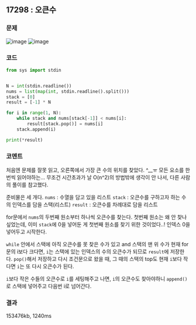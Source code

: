 ## 17298 : 오큰수
### 문제
![image](https://user-images.githubusercontent.com/50744222/138271490-9c1d9fee-bd1a-4d53-bbcf-6725524eb394.png)
![image](https://user-images.githubusercontent.com/50744222/138271509-8a8ee79f-3ac5-4df7-9f99-038b695f5242.png)
### 코드
```python
from sys import stdin


N = int(stdin.readline())
nums = list(map(int, stdin.readline().split()))
stack = [0]
result = [-1] * N

for i in range(1, N):
    while stack and nums[stack[-1]] < nums[i]:
        result[stack.pop()] = nums[i]
    stack.append(i)

print(*result)
```
### 코멘트
처음엔 문제를 잘못 읽고, 오른쪽에서 가장 큰 수의 위치를 찾았다. ^__ㅠ
모든 요소를 한 번씩 읽어야하는... 무조건 시간초과가 날 O(n^2)의 방법밖에 생각이 안 나서, 다른 사람의 풀이를 참고했다.

준비물은 세 개다.
`nums` : 수열을 담고 있을 리스트
`stack` : 오큰수를 구하고자 하는 수의 인덱스를 담을 스택(리스트)
`result` : 오큰수를 차례대로 담을 리스트

for문에서 `nums`의 두번째 원소부터 하나씩 오큰수를 찾는다. 첫번째 원소는 왜 안 찾나 싶었는데, 이미 `stack`에 0을 넣어둔 게 첫번째 원소를 찾기 위한 것이었다..!
인덱스 0을 넣어두고 시작한다.

`while` 안에서 스택에 아직 오큰수를 못 찾은 수가 있고 and 스택의 맨 위 수가 현재 for문의 i보다 크다면,
`i`는 스택에 있는 인덱스의 수의 오큰수가 되므로 `result`에 저장한다.
`pop()`해서 저장하고 다시 조건문으로 왔을 때, 그 때의 스택의 top도 현재 `i`보다 작다면 `i`는 또 다시 오큰수가 된다.

`i`보다 작은 수들의 오큰수로 `i`를 세팅해주고 나면, `i`의 오큰수도 찾아야하니 `append()`로 스택에 넣어주고 다음번 i로 넘어간다.

### 결과
153476kb, 1240ms